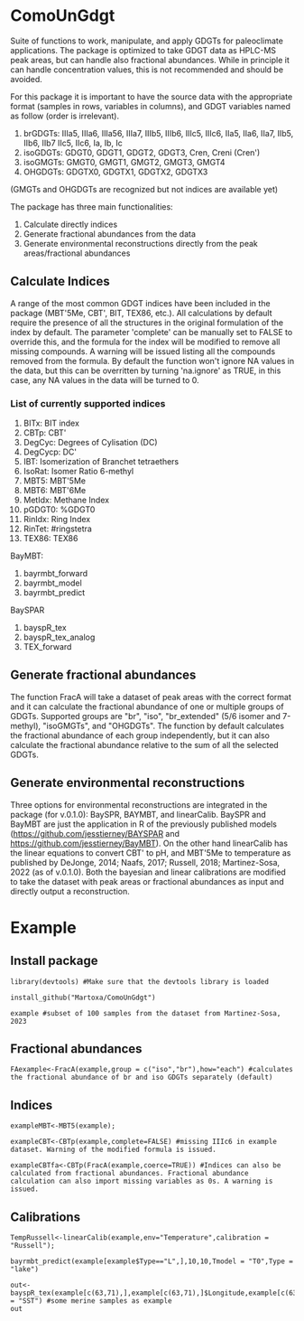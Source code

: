 # ComoUnGdgt

Suite of functions to work, manipulate, and apply GDGTs for paleoclimate applications. The package is optimized to take GDGT data as HPLC-MS peak areas, but can handle also fractional abundances. While in principle it can handle concentration values, this is not recommended and should be avoided.

For this package it is important to have the source data with the appropriate format (samples in rows, variables in columns), and GDGT variables named as follow (order is irrelevant).

1) brGDGTs: IIIa5, IIIa6, IIIa56, IIIa7, IIIb5, IIIb6, IIIc5, IIIc6, IIa5, IIa6, IIa7, IIb5, IIb6, IIb7 IIc5, IIc6, Ia, Ib, Ic
2) isoGDGTs: GDGT0, GDGT1, GDGT2, GDGT3, Cren, Creni (Cren')
3) isoGMGTs: GMGT0, GMGT1, GMGT2, GMGT3, GMGT4
4) OHGDGTs: GDGTX0, GDGTX1, GDGTX2, GDGTX3

(GMGTs and OHGDGTs are recognized but not indices are available yet)

The package has three main functionalities:

1) Calculate directly indices
2) Generate fractional abundances from the data
3) Generate environmental reconstructions directly from the peak areas/fractional abundances

## Calculate Indices

A range of the most common GDGT indices have been included in the package (MBT'5Me, CBT', BIT, TEX86, etc.). All calculations by default require the presence of all the structures in the original formulation of the index by default. The parameter 'complete' can be manually set to FALSE to override this, and the formula for the index will be modified to remove all missing compounds. A warning will be issued listing all the compounds removed from the formula. By default the function won't ignore NA values in the data, but this can be overritten by turning 'na.ignore' as TRUE, in this case, any NA values in the data will be turned to 0.

### List of currently supported indices

1) BITx: BIT index
2) CBTp: CBT'
3) DegCyc: Degrees of Cylisation (DC)
4) DegCycp: DC'
5) IBT: Isomerization of Branchet tetraethers
6) IsoRat: Isomer Ratio 6-methyl
7) MBT5: MBT'5Me
8) MBT6: MBT'6Me
9) MetIdx: Methane Index
10) pGDGT0: %GDGT0
11) RinIdx: Ring Index
12) RinTet: #ringstetra
13) TEX86: TEX86

BayMBT:
1) bayrmbt_forward
2) bayrmbt_model
3) bayrmbt_predict

BaySPAR
1) bayspR_tex
2) bayspR_tex_analog
3) TEX_forward


## Generate fractional abundances

The function FracA will take a dataset of peak areas with the correct format and it can calculate the fractional abundance of one or multiple groups of GDGTs. Supported groups are "br", "iso", "br_extended" (5/6 isomer and 7-methyl), "isoGMGTs", and "OHGDGTs". The function by default calculates the fractional abundance of each group independently, but it can also calculate the fractional abundance relative to the sum of all the selected GDGTs.

## Generate environmental reconstructions

Three options for environmental reconstructions are integrated in the package (for v.0.1.0): BaySPR, BAYMBT, and linearCalib. BaySPR and BayMBT are just the application in R of the previously published models (https://github.com/jesstierney/BAYSPAR and https://github.com/jesstierney/BayMBT). On the other hand linearCalib has the linear equations to convert CBT' to pH, and MBT'5Me to temperature as published by DeJonge, 2014; Naafs, 2017; Russell, 2018; Martinez-Sosa, 2022 (as of v.0.1.0). Both the bayesian and linear calibrations are modified to take the dataset with peak areas or fractional abundances as input and directly output a reconstruction.

# Example

## Install package

```
library(devtools) #Make sure that the devtools library is loaded 

install_github("Martoxa/ComoUnGdgt")

example #subset of 100 samples from the dataset from Martinez-Sosa, 2023
```
## Fractional abundances
```
FAexample<-FracA(example,group = c("iso","br"),how="each") #calculates the fractional abundance of br and iso GDGTs separately (default)
```

## Indices
```
exampleMBT<-MBT5(example);

exampleCBT<-CBTp(example,complete=FALSE) #missing IIIc6 in example dataset. Warning of the modified formula is issued.

exampleCBTfa<-CBTp(FracA(example,coerce=TRUE)) #Indices can also be calculated from fractional abundances. Fractional abundance calculation can also import missing variables as 0s. A warning is issued.

```
## Calibrations
```
TempRussell<-linearCalib(example,env="Temperature",calibration = "Russell");

bayrmbt_predict(example[example$Type=="L",],10,10,Tmodel = "T0",Type = "lake")

out<-bayspR_tex(example[c(63,71),],example[c(63,71),]$Longitude,example[c(63,71),]$Latitude,6,runname = "SST") #some merine samples as example
out
```
